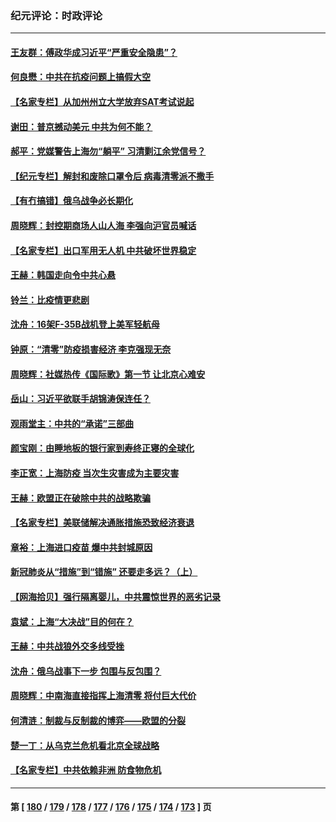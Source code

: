 ### 纪元评论：时政评论
---
#### [王友群：傅政华成习近平“严重安全隐患”？](../../pages/nsc1025/n13702581.md) 
#### [何良懋：中共在抗疫问题上搞假大空](../../pages/nsc1025/n13703520.md) 
#### [【名家专栏】从加州州立大学放弃SAT考试说起](../../pages/nsc1025/n13703336.md) 
#### [谢田：普京撼动美元 中共为何不能？](../../pages/nsc1025/n13703095.md) 
#### [郝平：党媒警告上海勿“躺平” 习清剿江余党信号？](../../pages/nsc1025/n13703031.md) 
#### [【纪元专栏】解封和废除口罩令后 病毒清零派不撒手](../../pages/nsc1025/n13702905.md) 
#### [【有冇搞错】俄乌战争必长期化](../../pages/nsc1025/n13700356.md) 
#### [周晓辉：封控期商场人山人海 李强向沪官员喊话](../../pages/nsc1025/n13701364.md) 
#### [【名家专栏】出口军用无人机 中共破坏世界稳定](../../pages/nsc1025/n13699664.md) 
#### [王赫：韩国走向令中共心悬](../../pages/nsc1025/n13701470.md) 
#### [铃兰：比疫情更悲剧](../../pages/nsc1025/n13701382.md) 
#### [沈舟：16架F-35B战机登上美军轻航母](../../pages/nsc1025/n13701002.md) 
#### [钟原：“清零”防疫损害经济 李克强现无奈](../../pages/nsc1025/n13700280.md) 
#### [周晓辉：社媒热传《国际歌》第一节 让北京心难安](../../pages/nsc1025/n13700202.md) 
#### [岳山：习近平欲联手胡锦涛保连任？](../../pages/nsc1025/n13699342.md) 
#### [观雨堂主：中共的“承诺”三部曲](../../pages/nsc1025/n13699263.md) 
#### [颜宝刚：由睡地板的银行家到寿终正寝的全球化](../../pages/nsc1025/n13699173.md) 
#### [李正宽：上海防疫 当次生灾害成为主要灾害](../../pages/nsc1025/n13698789.md) 
#### [王赫：欧盟正在破除中共的战略欺骗](../../pages/nsc1025/n13697877.md) 
#### [【名家专栏】美联储解决通胀措施恐致经济衰退](../../pages/nsc1025/n13697010.md) 
#### [章裕：上海进口疫苗 爆中共封城原因](../../pages/nsc1025/n13696731.md) 
#### [新冠肺炎从“措施”到“错施” 还要走多远？（上）](../../pages/nsc1025/n13696709.md) 
#### [【网海拾贝】强行隔离婴儿，中共震惊世界的恶劣记录](../../pages/nsc1025/n13696703.md) 
#### [袁斌：上海“大决战”目的何在？](../../pages/nsc1025/n13696663.md) 
#### [王赫：中共战狼外交多线受挫](../../pages/nsc1025/n13695945.md) 
#### [沈舟：俄乌战事下一步 包围与反包围？](../../pages/nsc1025/n13696190.md) 
#### [周晓辉：中南海直接指挥上海清零 将付巨大代价](../../pages/nsc1025/n13695578.md) 
#### [何清涟：制裁与反制裁的博弈——欧盟的分裂](../../pages/nsc1025/n13695772.md) 
#### [楚一丁：从乌克兰危机看北京全球战略](../../pages/nsc1025/n13695479.md) 
#### [【名家专栏】中共依赖非洲 防食物危机](../../pages/nsc1025/n13694990.md) 

---
#### 第 [ [180](./180.md) / [179](./179.md) / [178](./178.md) / [177](./177.md) / [176](./176.md) / [175](./175.md) / [174](./174.md) / [173](./173.md) ] 页
